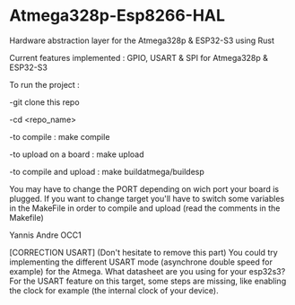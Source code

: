 # Atmega328p-Esp8266-HAL
Hardware abstraction layer for the Atmega328p &amp; ESP32-S3 using Rust

Current features implemented : GPIO, USART & SPI for Atmega328p & ESP32-S3

To run the project :

-git clone this repo

-cd <repo_name>

-to compile : make compile

-to upload on a board : make upload

-to compile and upload : make buildatmega/buildesp

You may have to change the PORT depending on wich port your board is plugged.
If you want to change target you'll have to switch some variables in the MakeFile in order to compile and upload (read the comments in the Makefile)

Yannis Andre OCC1


[CORRECTION USART] (Don't hesitate to remove this part)
You could try implementing the different USART mode (asynchrone double speed for example) for the Atmega.
What datasheet are you using for your esp32s3? For the USART feature on this target, some steps are missing, like enabling the clock for example (the internal clock of your device).